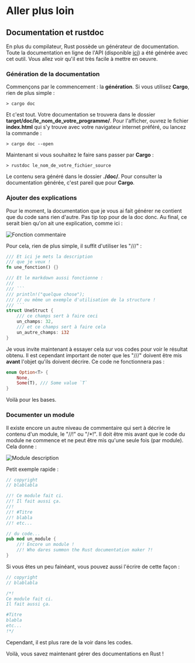 # Aller plus loin

## Documentation et rustdoc

En plus du compilateur, Rust possède un générateur de documentation. Toute la documentation en ligne de l'API (disponible [ici](https://doc.rust-lang.org/stable/std/)) a été générée avec cet outil. Vous allez voir qu'il est très facile à mettre en oeuvre.

### Génération de la documentation

Commençons par le commencement : la __génération__. Si vous utilisez __Cargo__, rien de plus simple :

```Shell
> cargo doc
```

Et c'est tout. Votre documentation se trouvera dans le dossier __target/doc/le_nom_de_votre_programme/__. Pour l'afficher, ouvrez le fichier __index.html__ qui s'y trouve avec votre navigateur internet préféré, ou lancez la commande :

```Shell
> cargo doc --open
```

Maintenant si vous souhaitez le faire sans passer par __Cargo__ :

```Shell
> rustdoc le_nom_de_votre_fichier_source
```

Le contenu sera généré dans le dossier __./doc/__. Pour consulter la documentation générée, c'est pareil que pour __Cargo__.

### Ajouter des explications

Pour le moment, la documentation que je vous ai fait générer ne contient que du code sans rien d'autre. Pas tip top pour de la doc donc. Au final, ce serait bien qu'on ait une explication, comme ici :

![Fonction commentaire](https://blog.guillaume-gomez.fr/blog/doc.png)

Pour cela, rien de plus simple, il suffit d'utiliser les "///" :

```Rust
/// Et ici je mets la description
/// que je veux !
fn une_fonction() {}

/// Et le markdown aussi fonctionne :
/// 
/// ```
/// println!("quelque chose");
/// // ou même un exemple d'utilisation de la structure !
/// ```
struct UneStruct {
    /// ce champs sert à faire ceci
    un_champs: 32,
    /// et ce champs sert à faire cela
    un_autre_champs: i32
}
```

Je vous invite maintenant à essayer cela sur vos codes pour voir le résultat obtenu. Il est cependant important de noter que les "///" doivent être mis __avant__ l'objet qu'ils doivent décrire. Ce code ne fonctionnera pas :

```Rust
enum Option<T> {
    None,
    Some(T), /// Some value `T`
}
```

Voilà pour les bases.

### Documenter un module

Il existe encore un autre niveau de commentaire qui sert à décrire le contenu d'un module, le "//!" ou "/&#42;!". Il doit être mis avant que le code du module ne commence et ne peut être mis qu'une seule fois (par module). Cela donne :

![Module description](https://blog.guillaume-gomez.fr/blog/doc-head.png)

Petit exemple rapide :

```Rust
// copyright
// blablabla

//! Ce module fait ci.
//! Il fait aussi ça.
//!
//! #Titre
//! blabla
//! etc...

// du code...
pub mod un_module {
    //! Encore un module !
    //! Who dares summon the Rust documentation maker ?!
}
```

Si vous êtes un peu fainéant, vous pouvez aussi l'écrire de cette façon :

```Rust
// copyright
// blablabla

/*!
Ce module fait ci.
Il fait aussi ça.

#Titre
blabla
etc...
!*/
```

Cependant, il est plus rare de la voir dans les codes.

Voilà, vous savez maintenant gérer des documentations en Rust !
